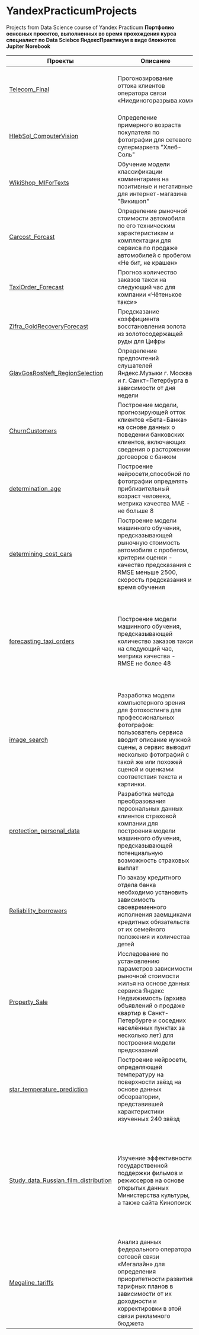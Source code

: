# YandexPracticumProjects
 Projects from Data Science course of Yandex Practicum
**Портфолио основных проектов, выполненных во время прохождения курса специалист по Data Sciebce ЯндексПрактикум в виде блокнотов Jupiter Norebook**


| Проекты                                                                                                                                                           	| Описание                                                                                                                                                                                                                                                             	| Стек                                                                                                                                                                                                                                                                                                     	|
|-------------------------------------------------------------------------------------------------------------------------------------------------------------------	|----------------------------------------------------------------------------------------------------------------------------------------------------------------------------------------------------------------------------------------------------------------------	|----------------------------------------------------------------------------------------------------------------------------------------------------------------------------------------------------------------------------------------------------------------------------------------------------------------	|
| [Telecom_Final](https://github.com/)                                                                                  	                                        | Прогонозирование оттока клиентов оператора связи «Ниединогоразрыва.ком»                                                                                                                                                                                               | pandas, numpy, datetime, seaborn, matplotlib, phik, sklearn; models: LogisticRegression, RandomForestClassifier, CatBoostClassifier 	                                                                                                                        |
| [HlebSol_ComputerVision](https://github.com)                                                                            	                                        | Определение примерного возраста покупателя по фотографии для сетевого супермаркета "Хлеб-Соль"                                                                                                                	                                                | pandas, numpy, matplotlib, Keras                                                                                                                                                                                                               	                                                                |
| [WikiShop_MlForTexts](https://github.com)                                                 	                                                                        | Обучение модели классификации комментариев на позитивные и негативные для интернет-магазина "Викишоп"                                                                                                                           	                                | pandas, numpy, matplotlib, re, spacy, ntlk, sklearn, catboost; models:LogisticRegression, DecisionTreeClassifier, CatBoostClassifier                                                                	                                                                                                                |
| [Carcost_Forcast](https://github)                                  	                                                                                                | Определение рыночной стоимости автомобиля по его техническим характеристикам и комплектации для сервиса по продаже автомобилей с пробегом «Не бит, не крашен»                                                                                                  	| pandas, numpy, datetime, re, seaborn, matplotlib, sklearn; models: LinearRegression, Ridge, DecisionTreeRegressor, LightGBM, CatBoostRegressor, DUmmyRegressor                                                                                                                          	|
| [TaxiOrder_Forecast](https://github.com/)                                                                      	                                                | Прогноз количество заказов такси на следующий час для компании «Чётенькое такси»                                                                                                                                                                                    	|                                                                                                                                                                                                                                                                      	|
| [Zifra_GoldRecoveryForecast](https://github.com/)                                                                                                              	| Предсказание коэффициента восстановления золота из золотосодержащей руды для Цифры                                                                                                            	                                                                |                                	|
| [GlavGosRosNeft_RegionSelection](https://github.com/)                                                                                                         	| Определение предпочтений слушателей Яндекс.Музыки г. Москва и г. Санкт-Петербурга в зависимости от дня недели                                                                                                                                                        	|                                                                                                                                                                                                                                                                                                 	|
| [СhurnСustomers](https://github.com/Innagorbunova/repo/blob/main/churn_customers/СhurnСustomers.ipynb)                                                            	| Построение модели, прогнозирующей отток клиентов «Бета-Банка» на основе данных о поведении банковских клиентов, включающих сведения о расторжении договоров с банком                                                                                                 	| pandas, numpy, matplotlib, scipy, seaborn; models: LinearRegression                                                                                                                                        	|
| [determination_age](https://github.com/Innagorbunova/repo/blob/main/determination_age/determination_age.ipynb)                                                    	| Построение нейросети,способной по фотографии определять приблизительный возраст человека, метрика качества MAE - не больше 8                                                                                                                                         	| pandas, seaborn, matplotlib, tensorflow (ResNet50, ImageDataGenerator, GlobalAveragePooling2D, Dense, Sequential, Adam)                                                                                                                                                                                        	|
| [determining_cost_cars](https://github.com/Innagorbunova/repo/blob/main/determining_cost_cars/determining_cost_cars.ipynb)                                        	| Построение модели машинного обучения, предсказывающей рыночную стоимость автомобиля с пробегом, критерии оценки - качество предсказания с RMSE меньше 2500, скорость предсказания и время обучения                                                                   	| pandas, numpy, category_encoders, lightgbm, catboost, StandardScaler, GridSearchCV, cross_val_score, RandomForestRegressor, DecisionTreeRegressor, LinearRegression, CatBoostRegressor                                                                                                                         	|
| [forecasting_taxi_orders](https://github.com/Innagorbunova/repo/blob/main/forecasting_taxi_orders/forecasting_taxi_orders.ipynb)                            	| Построение модели машинного обучения, предсказывающей количество заказов такси на следующий час, метрика качества - RMSE не более 48                                                                                                                                 	| pandas, numpy, matplotlib, seaborn, seasonal_decompose, GridSearchCV, TimeSeriesSplit, DecisionTreeRegressor, RandomForestRegressor, LGBMRegressor, CatBoostRegressor, XGBRegressor, работа с временными рядами, ресемплирование, создание признаков                                                           	|
| [image_search](https://github.com/Innagorbunova/repo/blob/main/image_search/image_search.ipynb)                                                                   	| Разработка модели компьютерного зрения для фотохостинга для профессиональных фотографов: пользователь сервиса вводит описание нужной сцены, а сервис выводит несколько фотографий с такой же или похожей сценой и оценками соответствия  текста и картинки.          	| pandas, numpy, os, re, nltk, seaborn, matplotlib, tensorflow, keras, sklearn, TfidfVectorizer, GridSearchCV, LinearRegression, RidgeCV, LinearSVR                                                                                                                                                              	|
| [protection_personal_data](https://github.com/Innagorbunova/repo/blob/main/protection_personal_data/protection_personal_data.ipynb)                               	| Разработка метода преобразования персональных данных клиентов страховой компании для построения модели машинного обучения, предсказывающей потенциальную возможность страховых выплат                                                                                	| pandas, numpy, StandardScaler, LinearRegression, матричные уравнения, теоремы об обратной матрице произведения матриц, транспонирование произведения матриц                                                                                                                                                    	|
| [Reliability_borrowers](https://github.com/Innagorbunova/repo/blob/main/reliable_borrowers/Reliability_borrowers.ipynb)                                           	| По заказу кредитного отдела банка необходимо установить зависимость своевременного исполнения заемщиками кредитных обязательств от их семейного положения и количества детей                                                                                         	| Python, Pandas (удаление пропусков, аномальных значений, дубликатов, изменение типов данных, категоризация, формирование дополнительных датафреймов, словарей, декомпозиция исходного датафрейма)                                                                                                              	|
| [Property_Sale](https://github.com/Innagorbunova/repo/blob/main/sale_property/Property_Sale.ipynb)                                                    	| Исследование по установлению параметров зависимости рыночной стоимости жилья на основе данных сервиса Яндекc Недвижимость (архива объявлений о продаже квартир в Санкт-Петербурге и соседних населённых пунктах за несколько лет) для построения модели предсказаний 	| pandas, matplotlib, предобработка данных (удаление дубликатов, замена пропусков), деклмпозиция датафрейма, добавление расчетов в исходный датафрейм, построение гистограмм, боксплотов, графиков                                                                                                               	|
| [star_temperature_prediction](https://github.com/Innagorbunova/repo/blob/main/star_temperature_prediction/star_temperature_prediction.ipynb)                	| Построение нейросети, определяющей температуру на поверхности звёзд на основе данных обсерватории, представившей характеристики изученных 240 звёзд                                                                                                                  	| pandas, numpy, torch, torchvision, seaborn, matplotlib, OneHotEncoder, StandardScaler,обучение полносвязной нейронной сети                                                                                                                                                                                     	|
| [Study_data_Russian_film_distribution](https://github.com/Innagorbunova/repo/blob/main/study_Russian_film_distributio/Study_data_Russian_film_distribution.ipynb) 	| Изучение  эффективности государственной поддержки фильмов и режиссеров на основе открытых данных Министерства культуры, а также сайта Кинопоиск                                                                                                                      	| Python, Pandas, Matplotlib, Seaborn (объемная предобработка данных, изучение корелляцииформирование новых датафреймов на основе расчётов дополнительных параметров, получение срезов данных, применением методов группировки, построение гистограмм, боксплотов, матрицы корреляции, иных графиков             	|
| [Megaline_tariffs](https://github.com/Innagorbunova/repo/blob/main/tarif_megaline/Megaline_tariffs.ipynb)                                                         	| Анализ данных федерального оператора сотовой связи «Мегалайн» для определения приоритетности развития тарифных планов в зависимости от их доходности и корректировки в этой связи рекламного бюджета                                                                 	| Python, Pandas, Matplotlib, Seaborn, SciPy, Numpy (построение и анализ графиков распределений, описательная статистика, выдвижение и проверка гипотез с использованием функций модуля stats Python-библиотеки SciPy)                                                                                           	|